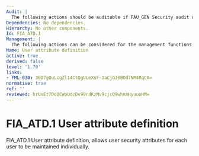 ```yaml
---
Audit: |
  The following actions should be auditable if FAU_GEN Security audit data generation is included in the PP, PP-Module, functional package or ST: a) there are no auditable events foreseen.
Dependencies: No dependencies.
Hierarchy: No other components.
Id: FIA_ATD.1
Management: |
  The following actions can be considered for the management functions in FMT: a) if indicated in the assignment, the authorized administrator can be able to define additional security attributes for users.
Name: User attribute definition
active: true
derived: false
level: '1.70'
links:
- FML-030: 36D7gQuLcgZl14CtQgULeXnF-3aCjGJ6BOd7NM4RqCA=
normative: true
ref: ''
reviewed: hrUsEt7DdQCWoUdcDv99rdKzMv9cjcQ9whnmHyuuoHM=
---
```


# FIA_ATD.1 User attribute definition

FIA_ATD.1 User attribute definition, allows user security attributes for each user to be maintained individually.